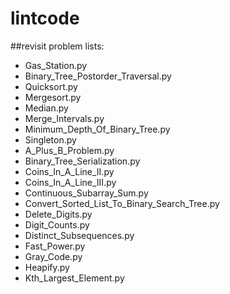 # lintcode
##revisit problem lists:

* Gas_Station.py
* Binary_Tree_Postorder_Traversal.py
* Quicksort.py
* Mergesort.py
* Median.py
* Merge_Intervals.py
* Minimum_Depth_Of_Binary_Tree.py
* Singleton.py
* A_Plus_B_Problem.py
* Binary_Tree_Serialization.py
* Coins_In_A_Line_II.py
* Coins_In_A_Line_III.py
* Continuous_Subarray_Sum.py
* Convert_Sorted_List_To_Binary_Search_Tree.py
* Delete_Digits.py
* Digit_Counts.py
* Distinct_Subsequences.py
* Fast_Power.py
* Gray_Code.py
* Heapify.py
* Kth_Largest_Element.py
